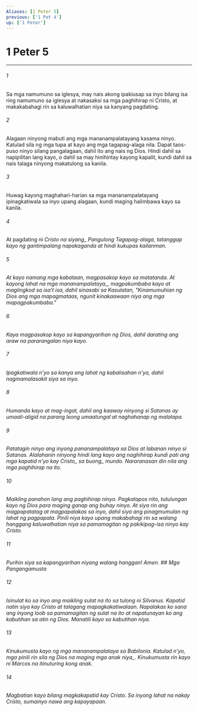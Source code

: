 ```yaml
---
Aliases: [1 Peter 5]
previous: ['1 Pet 4']
up: ['1 Peter']
---
```

# 1 Peter 5

***






















###### 1 










Sa mga namumuno sa iglesya, may nais akong ipakiusap sa inyo bilang isa ring namumuno sa iglesya at nakasaksi sa mga paghihirap ni Cristo, at makakabahagi rin sa kaluwalhatian niya sa kanyang pagdating. 





















###### 2 










Alagaan ninyong mabuti ang mga mananampalatayang kasama ninyo. Katulad sila ng mga tupa at kayo ang mga tagapag-alaga nila. Dapat taos-puso ninyo silang pangalagaan, dahil ito ang nais ng Dios. Hindi dahil sa napipilitan lang kayo, o dahil sa may hinihintay kayong kapalit, kundi dahil sa nais talaga ninyong makatulong sa kanila. 





















###### 3 










Huwag kayong maghahari-harian sa mga mananampalatayang ipinagkatiwala sa inyo upang alagaan, kundi maging halimbawa kayo sa kanila. 





















###### 4 










At pagdating ni <i class="trans-change">Cristo na siyang_ Pangulong Tagapag-alaga, tatanggap kayo ng gantimpalang napakaganda at hindi kukupas kailanman. 





















###### 5 










At kayo namang mga kabataan, magpasakop kayo sa matatanda. At kayong lahat <i class="trans-change">na mga mananampalataya_, magpakumbaba kayo at maglingkod sa isaʼt isa, dahil sinasabi sa Kasulatan, "Kinamumuhian ng Dios ang mga mapagmataas, ngunit kinakaawaan niya ang mga mapagpakumbaba." 





















###### 6 










Kaya magpasakop kayo sa kapangyarihan ng Dios, dahil darating ang araw na pararangalan niya kayo. 





















###### 7 










Ipagkatiwala nʼyo sa kanya ang lahat ng kabalisahan nʼyo, dahil nagmamalasakit siya sa inyo. 





















###### 8 










Humanda kayo at mag-ingat, dahil ang kaaway ninyong si Satanas ay umaali-aligid na parang leong umaatungal at naghahanap ng malalapa. 





















###### 9 










Patatagin ninyo ang inyong pananampalataya sa Dios at labanan ninyo si Satanas. Alalahanin ninyong hindi lang kayo ang naghihirap kundi pati ang mga kapatid nʼyo <i class="trans-change">kay Cristo_ sa <i class="trans-change">buong_ mundo. Nararanasan din nila ang mga paghihirap na ito. 





















###### 10 










Maikling panahon lang ang paghihirap ninyo. Pagkatapos nito, tutulungan kayo ng Dios para maging ganap ang buhay ninyo. At siya rin ang magpapatatag at magpapalakas sa inyo, dahil siya ang pinagmumulan ng lahat ng pagpapala. Pinili niya kayo upang makabahagi rin sa walang hanggang kaluwalhatian niya sa pamamagitan ng pakikipag-isa ninyo kay Cristo. 





















###### 11 










Purihin siya sa kapangyarihan niyang walang hanggan! Amen. ## Mga Pangangamusta 





















###### 12 










Isinulat ko sa inyo ang maikling sulat na ito sa tulong ni Silvanus. Kapatid natin siya kay Cristo at talagang mapagkakatiwalaan. Napalakas ko sana ang inyong loob sa pamamagitan ng sulat na ito at napatunayan ko ang kabutihan sa atin ng Dios. Manatili kayo sa kabutihan niya. 





















###### 13 










Kinukumusta kayo ng mga mananampalataya sa Babilonia. Katulad nʼyo, mga pinili rin sila ng Dios <i class="trans-change">na maging mga anak niya_. Kinukumusta rin kayo ni Marcos na itinuturing kong anak. 





















###### 14 










Magbatian kayo bilang magkakapatid kay Cristo. Sa inyong lahat na nakay Cristo, sumainyo nawa ang kapayapaan.
